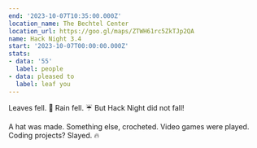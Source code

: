 ```yaml
---
end: '2023-10-07T10:35:00.000Z'
location_name: The Bechtel Center
location_url: https://goo.gl/maps/ZTWH61rc5ZkTJp2QA
name: Hack Night 3.4
start: '2023-10-07T00:00:00.000Z'
stats:
- data: '55'
  label: people
- data: pleased to
  label: leaf you
---
```


Leaves fell. 🍂 Rain fell. ☔ But Hack Night did not fall!

A hat was made. Something else, crocheted. Video games were played. Coding projects? Slayed. 🔥